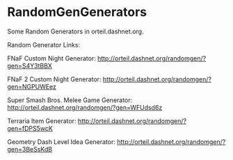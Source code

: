 # RandomGenGenerators
Some Random Generators in orteil.dashnet.org.

Random Generator Links:

FNaF Custom Night Generator:
http://orteil.dashnet.org/randomgen/?gen=S4Y3tBBX

FNaF 2 Custom Night Generator:
http://orteil.dashnet.org/randomgen/?gen=NGPUWEez

Super Smash Bros. Melee Game Generator:
http://orteil.dashnet.org/randomgen/?gen=WFUdsd6z

Terraria Item Generator:
http://orteil.dashnet.org/randomgen/?gen=fDPS5wcK

Geometry Dash Level Idea Generator:
http://orteil.dashnet.org/randomgen/?gen=3BeSsKdB